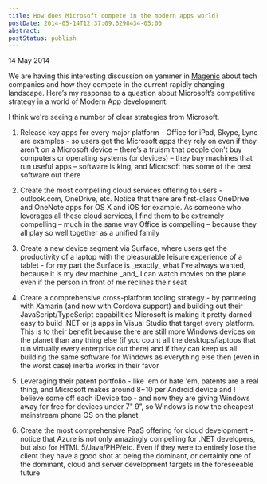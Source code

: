 ```yaml
---
title: How does Microsoft compete in the modern apps world?
postDate: 2014-05-14T12:37:09.6298434-05:00
abstract: 
postStatus: publish
---
```

14 May 2014

We are having this interesting discussion on yammer in [Magenic](http://www.magenic.com) about tech companies and how they compete in the current rapidly changing landscape. Here’s my response to a question about Microsoft’s competitive strategy in a world of Modern App development:

I think we're seeing a number of clear strategies from Microsoft.

1. Release key apps for every major platform - Office for iPad, Skype, Lync are examples - so users get the Microsoft apps they rely on even if they aren't on a Microsoft device – there’s a truism that people don’t buy computers or operating systems (or devices) – they buy machines that run useful apps – software is king, and Microsoft has some of the best software out there

2. Create the most compelling cloud services offering to users - outlook.com, OneDrive, etc. Notice that there are first-class OneDrive and OneNote apps for OS X and iOS for example. As someone who leverages all these cloud services, I find them to be extremely compelling – much in the same way Office is compelling – because they all play so well together as a unified family

3. Create a new device segment via Surface, where users get the productivity of a laptop with the pleasurable leisure experience of a tablet - for my part the Surface is \_exactly\_ what I've always wanted, because it is my dev machine \_and\_ I can watch movies on the plane even if the person in front of me reclines their seat

4. Create a comprehensive cross-platform tooling strategy - by partnering with Xamarin (and now with Cordova support) and building out their JavaScript/TypeScript capabilities Microsoft is making it pretty darned easy to build .NET or js apps in Visual Studio that target every platform. This is to their benefit because there are still more Windows devices on the planet than any thing else (if you count all the desktops/laptops that run virtually every enterprise out there) and if they can keep us all building the same software for Windows as everything else then (even in the worst case) inertia works in their favor

5. Leveraging their patent portfolio - like 'em or hate 'em, patents are a real thing, and Microsoft makes around $8-$10 per Android device and I believe some off each iDevice too - and now they are giving Windows away for free for devices under <strike>7&quot;</strike> 9”, so Windows is now the cheapest mainstream phone OS on the planet

6. Create the most comprehensive PaaS offering for cloud development - notice that Azure is not only amazingly compelling for .NET developers, but also for HTML 5/Java/PHP/etc. Even if they were to entirely lose the client they have a good shot at being the dominant, or certainly one of the dominant, cloud and server development targets in the foreseeable future

